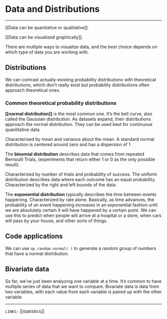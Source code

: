 # Data and Distributions
---
[[Data can be quantiative or qualitative]].

[[Data can be visualized graphically]]. 

There are multiple ways to visualize data, and the best choice depends on which type of data you are working with. 

## Distributions
We can contrast actually-existing probability distributions with theoretical distributions, which don’t really exist but probability distributions often approach theoretical ones.

### Common theoretical probability distributions
**[[normal distribution]]** is the most common one. It’s the bell curve, also called the Gaussian distribution. As datasets expand, their distributions approach the normal distribution. They can be used best for continuous quantitative data. 

Characterised by mean and variance about the mean. 
A standard normal distribution is centered around zero and has a dispersion of 1

The **binomial distribution** describes data that comes from repeated Bernoulli Trials, (experiments that return either 1 or 0 as the only possible result). 

Characterized by number of trials and probability of success. 
The uniform distribution describes data where each outcome has an equal probability. Characterized by the right and left bounds of the data. 

The **exponential distribution** typically describes the time between events happening. Characterized by rate alone. Basically, as time advances, the probability of an event happening increases in an exponential fashion until we are absolutely certain it will have happened by a certain point. We can use this to predict when people will arrive at a hospital or a store, when cars will pass by your house, and other sorts of things. 

## Code applications
We can use `np.random.normal( )` to generate a random group of numbers that have a normal distribution. 

## Bivariate data
So far, we’ve just been analyzing one variable at a time. It’s common to have multiple series of data that we want to compare. 
Bivariate data is data from two variables, with each value from each variable is paired up with the other variable. 

---
`LINKS:` [[statistics]] 
